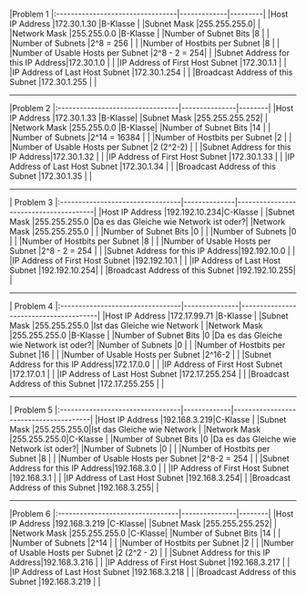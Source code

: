 |Problem 1
|:---------------------------------|-------------|---------|
|Host IP Address                   |172.30.1.30  |B-Klasse |
|Subnet Mask                       |255.255.255.0|         |
|Network Mask                      |255.255.0.0  |B-Klasse |
|Number of Subnet Bits             |8            |         |
|Number of Subnets                 |2^8 = 256    |         |
|Number of Hostbits per Subnet     |8            |         |
|Number of Usable Hosts per Subnet |2^8 - 2 = 254|         |
|Subnet Address for this IP Address|172.30.1.0   |         |
|IP Address of First Host Subnet   |172.30.1.1   |         |
|IP Address of Last Host Subnet    |172.30.1.254 |         |
|Broadcast Address of this Subnet  |172.30.1.255 |         |

---

|Problem 2
|:---------------------------------|---------------|--------|
|Host IP Address                   |172.30.1.33    |B-Klasse|
|Subnet Mask                       |255.255.255.252|        |
|Network Mask                      |255.255.0.0    |B-Klasse|
|Number of Subnet Bits             |14             |        |
|Number of Subnets                 |2^14 = 16384   |        |
|Number of Hostbits per Subnet     |2              |        |
|Number of Usable Hosts per Subnet |2 (2^2-2)      |        |
|Subnet Address for this IP Address|172.30.1.32    |        |
|IP Address of First Host Subnet   |172.30.1.33    |        |
|IP Address of Last Host Subnet    |172.30.1.34    |        |
|Broadcast Address of this Subnet  |172.30.1.35    |        |


---

| Problem 3
|:---------------------------------|--------------|---------------------------------------|
|Host IP Address                   |192.192.10.234|C-Klasse                               |
|Subnet Mask                       |255.255.255.0 |Da es das Gleiche wie Network ist oder?|
|Network Mask                      |255.255.255.0 |                                       |
|Number of Subnet Bits             |0             |                                       |
|Number of Subnets                 |0             |                                       |
|Number of Hostbits per Subnet     |8             |                                       |
|Number of Usable Hosts per Subnet |2^8 - 2 = 254 |                                       |
|Subnet Address for this IP Address|192.192.10.0  |                                       |
|IP Address of First Host Subnet   |192.192.10.1  |                                       |
|IP Address of Last Host Subnet    |192.192.10.254|                                       |
|Broadcast Address of this Subnet  |192.192.10.255|                                       |

---

| Problem 4
|:---------------------------------|---------------|---------------------------------------|
|Host IP Address                   |172.17.99.71   |B-Klasse                               |
|Subnet Mask                       |255.255.255.0  |Ist das Gleiche wie Network            |
|Network Mask                      |255.255.255.0  |B-Klasse                               |
|Number of Subnet Bits             |0              |Da es das Gleiche wie Network ist oder?|
|Number of Subnets                 |0              |                                       |
|Number of Hostbits per Subnet     |16             |                                       |
|Number of Usable Hosts per Subnet |2^16-2         |                                       |
|Subnet Address for this IP Address|172.17.0.0     |                                       |
|IP Address of First Host Subnet   |172.17.0.1     |                                       |
|IP Address of Last Host Subnet    |172.17.255.254 |                                       |
|Broadcast Address of this Subnet  |172.17.255.255 |                                       |

---

| Problem 5
|:---------------------------------|-------------|---------------------------------------|
|Host IP Address                   |192.168.3.219|C-Klasse                               |
|Subnet Mask                       |255.255.255.0|Ist das Gleiche wie Network            |
|Network Mask                      |255.255.255.0|C-Klasse                               |
|Number of Subnet Bits             |0            |Da es das Gleiche wie Network ist oder?|
|Number of Subnets                 |0            |                                       |
|Number of Hostbits per Subnet     |8            |                                       |
|Number of Usable Hosts per Subnet |2^8-2 = 254  |                                       |
|Subnet Address for this IP Address|192.168.3.0  |                                       |
|IP Address of First Host Subnet   |192.168.3.1  |                                       |
|IP Address of Last Host Subnet    |192.168.3.254|                                       |
|Broadcast Address of this Subnet  |192.168.3.255|                                       |

---

|Problem 6
|:---------------------------------|---------------|--------|
|Host IP Address                   |192.168.3.219  |C-Klasse|
|Subnet Mask                       |255.255.255.252|        |
|Network Mask                      |255.255.255.0  |C-Klasse|
|Number of Subnet Bits             |14             |        |
|Number of Subnets                 |2^14           |        |
|Number of Hostbits per Subnet     |2              |        |
|Number of Usable Hosts per Subnet |2 (2^2 - 2)    |        |
|Subnet Address for this IP Address|192.168.3.216  |        |
|IP Address of First Host Subnet   |192.168.3.217  |        |
|IP Address of Last Host Subnet    |192.168.3.218  |        |
|Broadcast Address of this Subnet  |192.168.3.219  |        |
